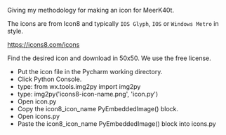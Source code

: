 Giving my methodology for making an icon for MeerK40t.

The icons are from Icon8 and typically `IOS Glyph`, `IOS` or `Windows Metro` in style.

https://icons8.com/icons

Find the desired icon and download in 50x50. We use the free license.

* Put the icon file in the Pycharm working directory.
* Click Python Console.
* type: from wx.tools.img2py import img2py
* type: img2py('icons8-icon-name.png', 'icon.py')
* Open icon.py
* Copy the icon8_icon_name PyEmbeddedImage() block.
* Open icons.py
* Paste the icon8_icon_name PyEmbeddedImage() block into icons.py